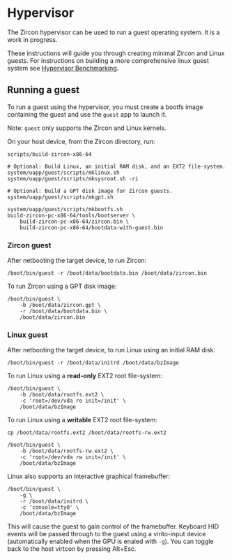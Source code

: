 # Hypervisor

The Zircon hypervisor can be used to run a guest operating system. It is a work
in progress.

These instructions will guide you through creating minimal Zircon and Linux
guests. For instructions on building a more comprehensive linux guest system
see [Hypervisor Benchmarking](hypervisor/benchmarking.md).

## Running a guest

To run a guest using the hypervisor, you must create a bootfs image containing
the guest and use the `guest` app to launch it.

Note: `guest` only supports the Zircon and Linux kernels.

On your host device, from the Zircon directory, run:
```
scripts/build-zircon-x86-64

# Optional: Build Linux, an initial RAM disk, and an EXT2 file-system.
system/uapp/guest/scripts/mklinux.sh
system/uapp/guest/scripts/mksysroot.sh -ri

# Optional: Build a GPT disk image for Zircon guests.
system/uapp/guest/scripts/mkgpt.sh

system/uapp/guest/scripts/mkbootfs.sh
build-zircon-pc-x86-64/tools/bootserver \
    build-zircon-pc-x86-64/zircon.bin \
    build-zircon-pc-x86-64/bootdata-with-guest.bin
```

### Zircon guest

After netbooting the target device, to run Zircon:
```
/boot/bin/guest -r /boot/data/bootdata.bin /boot/data/zircon.bin
```

To run Zircon using a GPT disk image:
```
/boot/bin/guest \
    -b /boot/data/zircon.gpt \
    -r /boot/data/bootdata.bin \
    /boot/data/zircon.bin
```

### Linux guest

After netbooting the target device, to run Linux using an initial RAM disk:
```
/boot/bin/guest -r /boot/data/initrd /boot/data/bzImage
```

To run Linux using a **read-only** EXT2 root file-system:
```
/boot/bin/guest \
    -b /boot/data/rootfs.ext2 \
    -c 'root=/dev/vda ro init=/init' \
    /boot/data/bzImage
```

To run Linux using a **writable** EXT2 root file-system:
```
cp /boot/data/rootfs.ext2 /boot/data/rootfs-rw.ext2

/boot/bin/guest \
    -b /boot/data/rootfs-rw.ext2 \
    -c 'root=/dev/vda rw init=/init' \
    /boot/data/bzImage
```

Linux also supports an interactive graphical framebuffer:

```
/boot/bin/guest \
    -g \
    -r /boot/data/initrd \
    -c 'console=tty0' \
    /boot/data/bzImage
```

This will cause the guest to gain control of the framebuffer. Keyboard HID
events will be passed through to the guest using a virito-input device
(automatically enabled when the GPU is enaled with `-g`). You can
toggle back to the host virtcon by pressing Alt+Esc.
